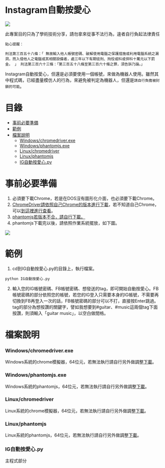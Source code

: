 Instagram自動按愛心
=========

<img src="https://imgur.com/hrOvWEe.png"/>

此專案目的只為了學術技術分享，請勿拿來從事不法行為，違者自行負起法律責任

```
貼心提醒：

刑法第三百五十八條：「 無故輸入他人帳號密碼、破解使用電腦之保護措施或利用電腦系統之漏洞，而入侵他人之電腦或其相關設備者，處三年以下有期徒刑、拘役或科或併科十萬元以下罰金。 」 刑法第三百六十三條：「第三百五十八條至第三百六十條之罪，須告訴乃論。」
```

Instagram自動按愛心，但還是必須要使用一個帳號，來做為機器人使用。雖然其中程式碼，已經盡量模仿人的行為，來避免被判定為機器人，但還是`請自行負擔被封鎖的可能`。




目錄
=================
* [事前必要準備](#事前必要準備)
* [範例](#範例)
* [檔案說明](#檔案說明)
    * [Windows/chromedriver.exe](#Windowschromedriverexe)
    * [Windows/phantomjs.exe](#Windowsphantomjsexe)
    * [Linux/chromedriver](#Linuxchromedriver)
    * [Linux/phantomjs](#Linuxphantomjs)
    * [IG自動按愛心.py](#IG自動按愛心py)
 
事前必要準備
=================
1. 必須要下載Chrome，若是在DOS沒有圖形化介面，也必須要下載Chrome。
2. [ChromeDriver請依照自己Chrome的版本進行下載](https://chromedriver.chromium.org/downloads)，若不知道自己Chrome，可以[到這裡進行查看](https://chromedriver.storage.googleapis.com/LATEST_RELEASE)。
4. [phantomjs若版本不合，請自行下載。](https://phantomjs.org/download.html)
5. phantomjs下載完以後，請依照作業系統擺放，如下圖。
<img src="https://i.imgur.com/vxk2PXt.png"/>

範例
=================

1. cd到IG自動按愛心.py的目錄上，執行檔案。

```
python IG自動按愛心.py
```

2. 輸入您的IG帳號密碼、FB帳號密碼、想發送的tag，即可開始自動按愛心。FB帳號密碼的部分依照您的帳號，若您的IG登入只需要本身的IG帳號，不需要再切換到FB再登入一次的話，FB帳號密碼的部分可以不打，直接按Enter跳過。tag的部分為想按讚的關鍵字，譬如我想要到#guitar、#music這兩個tag下面按讚，則須輸入「guitar music」，以空白做間格。


檔案說明
=================

### Windows/chromedriver.exe
Windows系統的chrome模擬器，64位元，若無法執行請自行另外做調整[下載](https://chromedriver.chromium.org/downloads)。

### Windows/phantomjs.exe
Windows系統的phantomjs，64位元，若無法執行請自行另外做調整[下載](https://phantomjs.org/download.html)。

### Linux/chromedriver
Linux系統的chrome模擬器，64位元，若無法執行請自行另外做調整[下載](https://chromedriver.chromium.org/downloads)。

### Linux/phantomjs
Linux系統的phantomjs，64位元，若無法執行請自行另外做調整[下載](https://phantomjs.org/download.html)。


### IG自動按愛心.py
主程式部分
